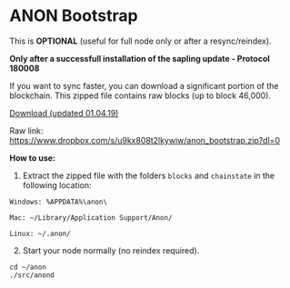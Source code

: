 # ANON Bootstrap

This is **OPTIONAL** (useful for full node only or after a resync/reindex).

**Only after a successfull installation of the sapling update - Protocol 180008**

If you want to sync faster, you can download a significant portion of the blockchain.
This zipped file contains raw blocks (up to block 46,000).

[Download (updated 01.04.19)](https://uce34a600f740abaeabcb39a2ab1.dl.dropboxusercontent.com/cd/0/get/AeMgSfGnOYqkb9RhLhehWODwsUH9oRcS1I4G6fHDS3FxxuZB-9EQ4daaxO5g5muVwLLt8_n8FjDiP0f0-AatCObpVeb7Idq7BwmMb3dJSlmiog/file?dl=1#)

Raw link: https://www.dropbox.com/s/u9kx808t2lkywiw/anon_bootstrap.zip?dl=0

**How to use:**

1. Extract the zipped file with the folders ```blocks``` and ```chainstate``` in the following location:

```
Windows: %APPDATA%\anon\

Mac: ~/Library/Application Support/Anon/

Linux: ~/.anon/
```
2. Start your node normally (no reindex required).

```
cd ~/anon
./src/anond

